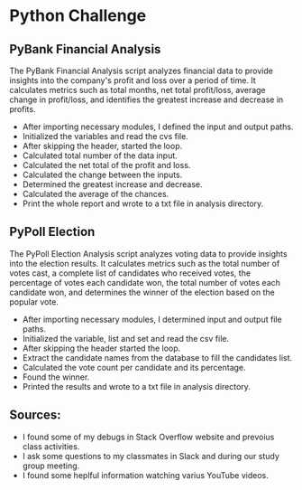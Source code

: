 # Python Challenge #

## PyBank Financial Analysis

The PyBank Financial Analysis script analyzes financial data to provide insights into the company's profit and loss over
a period of time. It calculates metrics such as total months, net total profit/loss, average change in profit/loss, and
identifies the greatest increase and decrease in profits.

- After importing necessary modules, I defined the input and output paths.
- Initialized the variables and read the cvs file.
- After skipping the header, started the loop.
- Calculated total number of the data input.
- Calculated the net total of the profit and loss.
- Calculated the change between the inputs.
- Determined the greatest increase and decrease.
- Calculated the average of the chances.
- Print the whole report and wrote to a txt file in analysis directory.

## PyPoll Election

The PyPoll Election Analysis script analyzes voting data to provide insights into the election results. It calculates
metrics such as the total number of votes cast, a complete list of candidates who received votes, the percentage of votes
each candidate won, the total number of votes each candidate won, and determines the winner of the election based on the
popular vote.

- After importing necessary modules, I determined input and output file paths.
- Initialized the variable, list and set and read the csv file.
- After skipping the header started the loop.
- Extract the candidate names from the database to fill the candidates list.
- Calculated the vote count per candidate and its percentage.
- Found the winner.
- Printed the results and wrote to a txt file in analysis directory.


## Sources:
- I found some of my debugs in Stack Overflow website and prevoius class activities.
- I ask some questions to my classmates in Slack and during our study group meeting.
- I found some heplful information watching varius YouTube videos.
